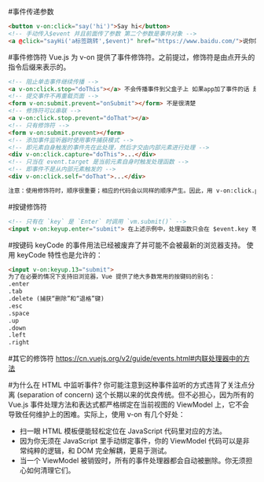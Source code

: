 #事件传递参数
```html
<button v-on:click="say('hi')">Say hi</button>
<!-- 手动传入$event 并且前面传了参数 第二个参数是事件对象 -->
<a @click="sayHi('a标签跳转',$event)" href="https://www.baidu.com/">说你好</a>
```

#事件修饰符
Vue.js 为 v-on 提供了事件修饰符。之前提过，修饰符是由点开头的指令后缀来表示的。
```html
<!-- 阻止单击事件继续传播 -->
<a v-on:click.stop="doThis"></a> 不会传播事件到父盒子上 如果app加了事件的话 是不会触发
<!-- 提交事件不再重载页面 -->
<form v-on:submit.prevent="onSubmit"></form> 不是很清楚
<!-- 修饰符可以串联 -->
<a v-on:click.stop.prevent="doThat"></a>
<!-- 只有修饰符 -->
<form v-on:submit.prevent></form>
<!-- 添加事件监听器时使用事件捕获模式 -->
<!-- 即元素自身触发的事件先在此处理，然后才交由内部元素进行处理 -->
<div v-on:click.capture="doThis">...</div>
<!-- 只当在 event.target 是当前元素自身时触发处理函数 -->
<!-- 即事件不是从内部元素触发的 -->
<div v-on:click.self="doThat">...</div>

注意：使用修饰符时，顺序很重要；相应的代码会以同样的顺序产生。因此，用 v-on:click.prevent.self 会阻止所有的点击，而 v-on:click.self.prevent 只会阻止对元素自身的点击。
```

#按键修饰符
```html
<!-- 只有在 `key` 是 `Enter` 时调用 `vm.submit()` -->
<input v-on:keyup.enter="submit"> 在上述示例中，处理函数只会在 $event.key 等于 PageDown 时被调用。
```

#按键码
keyCode 的事件用法已经被废弃了并可能不会被最新的浏览器支持。
使用 keyCode 特性也是允许的：
```html
<input v-on:keyup.13="submit">
为了在必要的情况下支持旧浏览器，Vue 提供了绝大多数常用的按键码的别名：
.enter
.tab
.delete (捕获“删除”和“退格”键)
.esc
.space
.up
.down
.left
.right
```

#其它的修饰符
https://cn.vuejs.org/v2/guide/events.html#内联处理器中的方法

#为什么在 HTML 中监听事件?
你可能注意到这种事件监听的方式违背了关注点分离 (separation of concern) 这个长期以来的优良传统。但不必担心，因为所有的 Vue.js 事件处理方法和表达式都严格绑定在当前视图的 ViewModel 上，它不会导致任何维护上的困难。实际上，使用 v-on 有几个好处：
* 扫一眼 HTML 模板便能轻松定位在 JavaScript 代码里对应的方法。
* 因为你无须在 JavaScript 里手动绑定事件，你的 ViewModel 代码可以是非常纯粹的逻辑，和 DOM 完全解耦，更易于测试。
* 当一个 ViewModel 被销毁时，所有的事件处理器都会自动被删除。你无须担心如何清理它们。